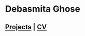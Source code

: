 # Debasmita Ghose

## [Projects](https://debasmitaghose.github.io/Projects/) | [CV](https://debasmitaghose.github.io/CV/)

